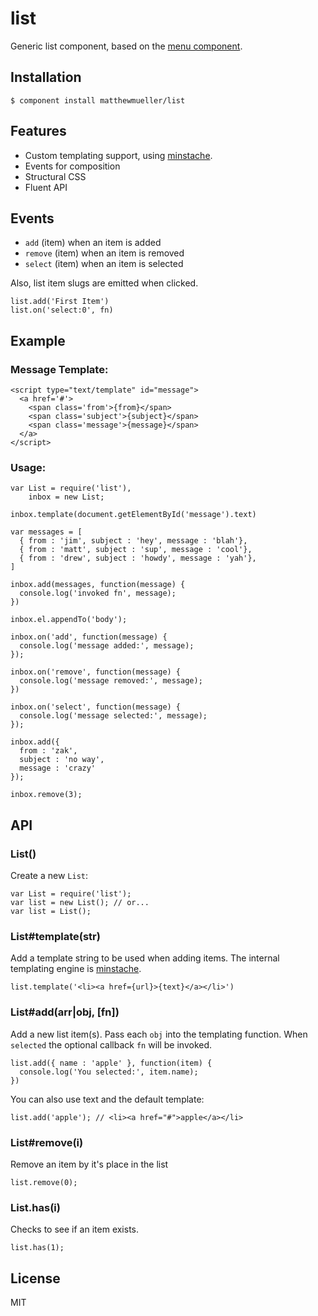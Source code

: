 
# list

Generic list component, based on the [menu component](https://github.com/component/menu).
  
## Installation

    $ component install matthewmueller/list

## Features

* Custom templating support, using [minstache](https://github.com/visionmedia/minstache).
* Events for composition
* Structural CSS
* Fluent API

## Events

* `add` (item) when an item is added
* `remove` (item) when an item is removed
* `select` (item) when an item is selected

Also, list item slugs are emitted when clicked.

    list.add('First Item')
    list.on('select:0', fn)

## Example

### Message Template:

    <script type="text/template" id="message">
      <a href='#'>
        <span class='from'>{from}</span>
        <span class='subject'>{subject}</span>
        <span class='message'>{message}</span>
      </a>
    </script>

### Usage:

    var List = require('list'),
        inbox = new List;

    inbox.template(document.getElementById('message').text)

    var messages = [
      { from : 'jim', subject : 'hey', message : 'blah'},
      { from : 'matt', subject : 'sup', message : 'cool'},
      { from : 'drew', subject : 'howdy', message : 'yah'},
    ]

    inbox.add(messages, function(message) {
      console.log('invoked fn', message);
    })

    inbox.el.appendTo('body');

    inbox.on('add', function(message) {
      console.log('message added:', message);
    });

    inbox.on('remove', function(message) {
      console.log('message removed:', message);
    })

    inbox.on('select', function(message) {
      console.log('message selected:', message);
    });

    inbox.add({
      from : 'zak',
      subject : 'no way',
      message : 'crazy'
    });

    inbox.remove(3);

## API 

### List()

Create a new `List`:

    var List = require('list');
    var list = new List(); // or...
    var list = List();

### List#template(str)

Add a template string to be used when adding items. The internal templating engine is [minstache](https://github.com/visionmedia/minstache).

    list.template('<li><a href={url}>{text}</a></li>')

### List#add(arr|obj, [fn])

Add a new list item(s). Pass each `obj` into the templating function. When `selected` the optional callback `fn` will be invoked.

    list.add({ name : 'apple' }, function(item) {
      console.log('You selected:', item.name);
    })

You can also use text and the default template:

    list.add('apple'); // <li><a href="#">apple</a></li>

### List#remove(i)

Remove an item by it's place in the list

    list.remove(0);

### List.has(i)

Checks to see if an item exists.

    list.has(1);

## License

  MIT
